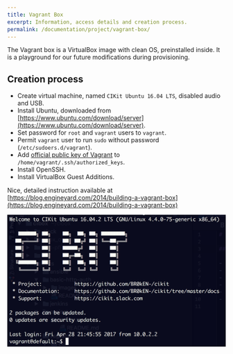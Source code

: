 ```yaml
---
title: Vagrant Box
excerpt: Information, access details and creation process.
permalink: /documentation/project/vagrant-box/
---
```


The Vagrant box is a VirtualBox image with clean OS, preinstalled inside. It is a playground for our future modifications during provisioning.

## Creation process

- Create virtual machine, named `CIKit Ubuntu 16.04 LTS`, disabled audio and USB.
- Install Ubuntu, downloaded from [https://www.ubuntu.com/download/server](https://www.ubuntu.com/download/server).
- Set password for `root` and `vagrant` users to `vagrant`.
- Permit `vagrant` user to run `sudo` without password (`/etc/sudoers.d/vagrant`).
- Add [official public key of Vagrant](https://github.com/mitchellh/vagrant/tree/master/keys) to `/home/vagrant/.ssh/authorized_keys`.
- Install OpenSSH.
- Install VirtualBox Guest Additions.

Nice, detailed instruction available at [https://blog.engineyard.com/2014/building-a-vagrant-box](https://blog.engineyard.com/2014/building-a-vagrant-box)

![Starting message](images/cikit-vagrant-box-motd.png)
